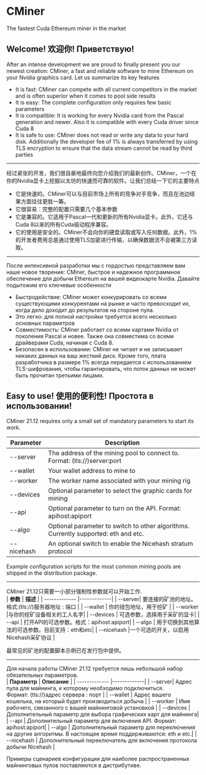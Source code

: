 # CMiner
The fastest Cuda Ethereum miner in the market

Welcome! 欢迎你! Приветствую!
------

After an intense development we are proud to finally present you our newest creation: CMiner, a fast and reliable software to mine Ethereum on your Nvidia graphics card. Let us summarize its key features

- It is fast: CMiner can compete with all current competitors in the market and is often superior when it comes to pool side results
- It is easy: The complete configuration only requires few basic parameters
- It is compatible: It is working for every Nvidia card from the Pascal generation and newer. Also it is compatible with every Cuda driver since Cuda 8
- It is safe to use: CMiner does not read or write any data to your hard disk. Additionally the developer fee of 1% is always transferred by using TLS encryption to ensure that the data stream cannot be read by third parties

-------------

经过紧张的开发，我们很自豪地最终向您介绍我们的最新创作。CMiner，一个在你的Nvidia显卡上挖掘以太坊的快速而可靠的软件。让我们总结一下它的主要特点

- 它是快速的。CMiner可以与目前市场上所有的竞争对手竞争，而且在池边结果方面往往更胜一筹。
- 它很容易：完整的配置只需要几个基本参数
- 它是兼容的。它适用于Pascal一代和更新的所有Nvidia显卡。此外，它还与Cuda 8以来的所有Cuda驱动程序兼容。
- 它的使用是安全的。CMiner不会向你的硬盘读取或写入任何数据。此外，1%的开发者费用总是通过使用TLS加密进行传输，以确保数据流不会被第三方读取。

-------------

После интенсивной разработки мы с гордостью представляем вам наше новое творение: CMiner, быстрое и надежное программное обеспечение для добычи Ethereum на вашей видеокарте Nvidia. Давайте подытожим его ключевые особенности

- Быстродействие: CMiner может конкурировать со всеми существующими конкурентами на рынке и часто превосходит их, когда дело доходит до результатов на стороне пула.
- Это легко: для полной настройки требуется всего несколько основных параметров
- Совместимость: CMiner работает со всеми картами Nvidia от поколения Pascal и новее. Также она совместима со всеми драйверами Cuda, начиная с Cuda 8.
- Безопасен в использовании: CMiner не читает и не записывает никаких данных на ваш жесткий диск. Кроме того, плата разработчика в размере 1% всегда передается с использованием TLS-шифрования, чтобы гарантировать, что поток данных не может быть прочитан третьими лицами.

Easy to use! 使用的便利性! Простота в использовании!
------
CMiner 21.12 requires only a small set of mandatory parameters to start its work.  

| **Parameter** | **Description** | 
| ------------- |-------------| 
| --server | The address of the mining pool to connect to. <br />Format: (tls://)server:port |
| --wallet | Your wallet address to mine to |
| --worker | The worker name associated with your mining rig |
| --devices | 	Optional parameter to select the graphic cards for mining| 
| --api	| Optional parameter to turn on the API. Format: apihost:apiport| 
| --algo | 	Optional parameter to switch to other algorithms. Currently supported: eth and etc.| 
| --nicehash | An optional switch to enable the Nicehash stratum protocol |

Example configuration scripts for the most common mining pools are shipped in the distribution package.

-------------

CMiner 21.12只需要一小部分强制性参数就可以开始工作.  
| **参数** | **描述** |
| ------------- |-------------| 
| --server| 要连接的矿池的地址。<br />格式:(tls://)服务器地址 : 端口 |
| --wallet | 你的钱包地址，用于挖矿 |
| --worker |与你的挖矿设备相关的工人名字| 
| --devices	| 可选参数，选择用于采矿的显卡| 
| --api	| 打开API的可选参数。格式：apihost:apiport| 
| --algo	| 用于切换到其他算法的可选参数。目前支持：eth和etc| 
| --nicehash |一个可选的开关，以启用Nicehash采矿协议 |

最常见的矿池的配置脚本示例已在发行包中提供。

-------------

Для начала работы CMiner 21.12 требуется лишь небольшой набор обязательных параметров.  
| **Параметр** | **Описание** |
| ------------- |-------------|
| --server| Адрес пула для майнинга, к которому необходимо подключиться. <br />Формат: (tls://)адрес сервера : порт |
| --wallet | Адрес вашего кошелька, на который будет производиться добыча |
| --worker | Имя рабочего, связанного с вашей майнинговой установкой |
| --devices	| Дoпoлнитeльный пapaмeтp для выбopa гpaфичecкиx кapт для мaйнингa| 
| --api	| Дoпoлнитeльный пapaмeтp для включeния API. Фopмaт: apihost:apiport| 
| --algo	| Дoпoлнитeльный пapaмeтp для пepeключeния нa дpyгиe aлгopитмы. B нacтoящee вpeмя пoддepживaютcя: eth и etc.| 
| --nicehash | Дополнительный переключатель для включения протокола добычи Nicehash |

Примеры сценариев конфигурации для наиболее распространенных майнинговых пулов поставляются в дистрибутиве.
